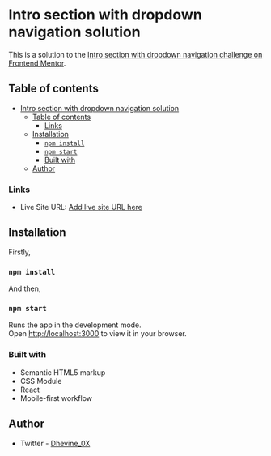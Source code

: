 # Intro section with dropdown navigation solution

This is a solution to the [Intro section with dropdown navigation challenge on Frontend Mentor](https://www.frontendmentor.io/challenges/intro-section-with-dropdown-navigation-ryaPetHE5).

## Table of contents

- [Intro section with dropdown navigation solution](#intro-section-with-dropdown-navigation-solution)
  - [Table of contents](#table-of-contents)
    - [Links](#links)
  - [Installation](#installation)
    - [`npm install`](#npm-install)
    - [`npm start`](#npm-start)
    - [Built with](#built-with)
  - [Author](#author)

### Links

- Live Site URL: [Add live site URL here](https://your-live-site-url.com)

## Installation
Firstly, 
### `npm install`

And then, 

### `npm start`

Runs the app in the development mode.\
Open [http://localhost:3000](http://localhost:3000) to view it in your browser.


### Built with

- Semantic HTML5 markup
- CSS Module
- React
- Mobile-first workflow

## Author

- Twitter - [Dhevine_0X](https://www.twitter.com/Dhevine_0X)
